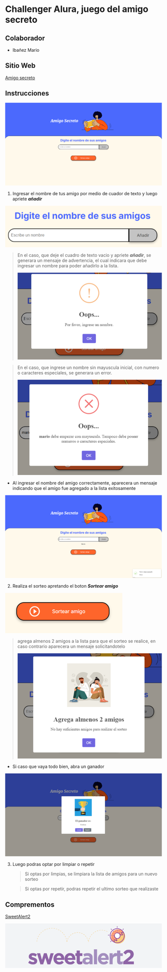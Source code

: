 # Challenger Alura, juego del amigo secreto

## Colaborador

- Ibañez Mario

## Sitio Web

[Amigo secreto](https://vermillion-sable-2e7efe.netlify.app/)

## Instrucciones

![portada](https://github.com/Ched2370/imagenes/blob/main/Alura_Challenger_01/portada.png)

1. Ingresar el nombre de tus amigo por medio de cuador de texto y luego apriete **_añadir_**

![cuandro de texto](https://github.com/Ched2370/imagenes/blob/main/Alura_Challenger_01/cuadro_de_texto.png)

> En el caso, que deje el cuadro de texto vacio y apriete **_añadir_**, se generara un mensaje de advertencia, el cual indicara que debe ingresar un nombre para poder añadirlo a la lista.
>
> ![mensaje de advertencia](https://github.com/Ched2370/imagenes/blob/main/Alura_Challenger_01/mensaje_de_advertencia.png)

> En el caso, que ingrese un nombre sin mayuscula inicial, con numero o caracteres especiales, se generara un error.
>
> ![error al ingresar el nombre de tu amigo](https://github.com/Ched2370/imagenes/blob/main/Alura_Challenger_01/error_al_ingresar_nombre.png)

- Al ingresar el nombre del amigo correctamente, aparecera un mensaje indicando que el amigo fue agregado a la lista exitosamente

![nuevo amigo agregado](https://github.com/Ched2370/imagenes/blob/main/Alura_Challenger_01/portada_04.png)

2. Realiza el sorteo apretando el boton **_Sortear amigo_**

![sorteo de amigos](https://github.com/Ched2370/imagenes/blob/main/Alura_Challenger_01/sortear_amigo.png)

> agrega almenos 2 amigos a la lista para que el sorteo se realice, en caso contrario aparecera un mensaje solicitandotelo
>
> ![agregar almenos 2 amigos](https://github.com/Ched2370/imagenes/blob/main/Alura_Challenger_01/agrega_almenos_2_amigos.png)

- Si caso que vaya todo bien, abra un ganador

![ganador](https://github.com/Ched2370/imagenes/blob/main/Alura_Challenger_01/portada_06.png)

3. Luego podras optar por limpiar o repetir

   > Si optas por limpias, se limpiara la lista de amigos para un nuevo sorteo

   > Si optas por repetir, podras repetir el ultimo sorteo que realizaste

## Comprementos

<a href="https://sweetalert2.github.io/" target="_blank">SweetAlert2</a>

![SweetAlert2](https://github.com/Ched2370/imagenes/blob/main/librerias/javascript/SweetAlert2.png)

